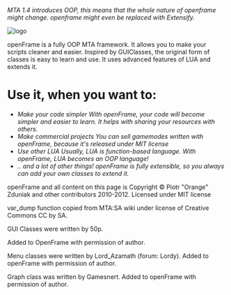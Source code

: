 *MTA 1.4 introduces OOP, this means that the whole nature of openframe might change. openframe might even be replaced with Extensify.*

![logo](http://code.google.com/p/openframe/logo?cct=1329042490&noddy=get.png)

openFrame is a fully OOP MTA framework.
It allows you to make your scripts cleaner and easier.
Inspired by GUIClasses, the original form of classes is easy to learn and use.
It uses advanced features of LUA and extends it.

Use it, when you want to:
=========================
 * *Make your code simpler*
  _With openFrame, your code will become simpler and easier to learn. It helps with sharing your resources with others._
 * *Make commercial projects*
  _You can sell gamemodes written with openFrame, because it's released under MIT license_
 * *Use other LUA*
  _Usually, LUA is function-based language. With openFrame, LUA becomes an OOP language!_
 * *.. and a lot of other things!*
  _openFrame is fully extensible, so you always can add your own classes to extend it._


openFrame and all content on this page is Copyright © Piotr "Orange" Zduniak and other contributors 2010-2012.
Licensed under MIT license


var_dump function copied from MTA:SA wiki under license of Creative Commons CC by SA.

GUI Classes were written by 50p.

Added to OpenFrame with permission of author.

Menu classes were written by Lord_Azamath (forum: Lordy). Added to openFrame with permission of author.

Graph class was written by Gamesnert. Added to openFrame with permission of author.
